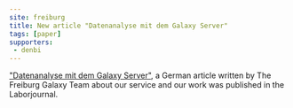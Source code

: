 ```yaml
---
site: freiburg
title: New article "Datenanalyse mit dem Galaxy Server"
tags: [paper]
supporters:
 - denbi
---
```


["Datenanalyse mit dem Galaxy Server"](https://www.laborjournal.de/rubric/tricks/tricks/trick213.lasso), a German article written by The Freiburg Galaxy Team about our service and our work was published in the Laborjournal. 
